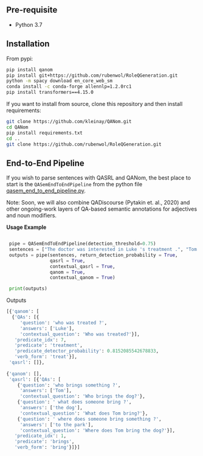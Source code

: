 
## Pre-requisite
* Python 3.7

## Installation
From pypi:
```bash
pip install qanom
pip install git+https://github.com/rubenwol/RoleQGeneration.git
python -m spacy download en_core_web_sm
conda install -c conda-forge allennlp=1.2.0rc1
pip install transformers==4.15.0
```

If you want to install from source, clone this repository and then install requirements:
```bash
git clone https://github.com/kleinay/QANom.git
cd QANom
pip install requirements.txt
cd ..
git clone https://github.com/rubenwol/RoleQGeneration.git
```

## End-to-End Pipeline 

If you wish to parse sentences with QASRL and QANom, the best place to start is the `QASemEndToEndPipeline` from the python file [qasem_end_to_end_pipeline.py](https://github.com/kleinay/QASem/blob/main/qasem_end_to_end_pipeline.py). 

Note: Soon, we will also combine QADiscourse (Pytakin et. al., 2020) and other ongoing-work layers of QA-based semantic annotations for adjectives and noun modifiers. 


**Usage Example**

 ```python

  pipe = QASemEndToEndPipeline(detection_threshold=0.75)  
  sentences = ["The doctor was interested in Luke 's treatment .", "Tom brings the dog to the park."]
  outputs = pipe(sentences, return_detection_probability = True,
                 qasrl = True,
                 contextual_qasrl = True,
                 qanom = True,
                 contextual_qanom = True)

  print(outputs)
 ```
Outputs
 ```python
[{'qanom': [
   {'QAs': [{
      'question': 'who was treated ?',
      'answers': ['Luke'],
      'contextual_question': 'Who was treated?'}],
    'predicate_idx': 7,
    'predicate': 'treatment',
    'predicate_detector_probability': 0.8152085542678833,
    'verb_form': 'treat'}],
  'qasrl': []},
  
 {'qanom': [],
  'qasrl': [{'QAs': [
     {'question': 'who brings something ?',
      'answers': ['Tom'],
      'contextual_question': 'Who brings the dog?'},
     {'question': ' what does someone bring ?',
      'answers': ['the dog'],
      'contextual_question': 'What does Tom bring?'},
     {'question': ' where does someone bring something ?',
      'answers': ['to the park'],
      'contextual_question': 'Where does Tom bring the dog?'}],
    'predicate_idx': 1,
    'predicate': 'brings',
    'verb_form': 'bring'}]}]
 ```
